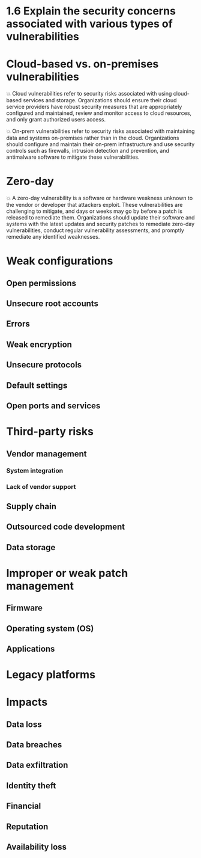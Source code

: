 # 1.6 Explain the security concerns associated with various types of vulnerabilities

# Cloud-based vs. on-premises vulnerabilities

💥 Cloud vulnerabilities refer to security risks associated with using cloud-based services and storage. Organizations should ensure their cloud service providers have robust security measures that are appropriately configured and maintained, review and monitor access to cloud resources, and only grant authorized users access.

💥 On-prem vulnerabilities refer to security risks associated with maintaining data and systems on-premises rather than in the cloud. Organizations should configure and maintain their on-prem infrastructure and use security controls such as firewalls, intrusion detection and prevention, and antimalware software to mitigate these vulnerabilities.

# Zero-day

💥 A zero-day vulnerability is a software or hardware weakness unknown to the vendor or developer that attackers exploit. These vulnerabilities are challenging to mitigate, and days or weeks may go by before a patch is released to remediate them. Organizations should update their software and systems with the latest updates and security patches to remediate zero-day vulnerabilities, conduct regular vulnerability assessments, and promptly remediate any identified weaknesses.

# Weak configurations

## Open permissions

## Unsecure root accounts

## Errors
   
## Weak encryption

## Unsecure protocols

## Default settings

## Open ports and services

# Third-party risks

## Vendor management

### System integration

### Lack of vendor support

## Supply chain

## Outsourced code development

## Data storage

# Improper or weak patch management

## Firmware

## Operating system (OS)

## Applications

# Legacy platforms

# Impacts

## Data loss
   
## Data breaches
   
## Data exfiltration

## Identity theft
   
## Financial

## Reputation

## Availability loss